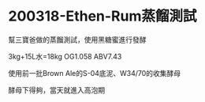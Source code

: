 # 200318-Ethen-Rum蒸餾測試

幫三寶爸做的蒸餾測試，使用黑糖蜜進行發酵

3kg+15L水=18kg OG1.058 ABV7.43

使用前一批Brown Ale的S-04底泥、W34/70的收集酵母

酵母下得夠，當天就進入高泡期

